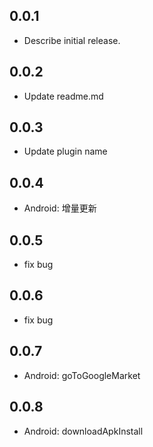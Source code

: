 ## 0.0.1

* Describe initial release.

## 0.0.2

* Update readme.md

## 0.0.3

* Update plugin name

## 0.0.4

* Android: 增量更新

## 0.0.5

- fix bug

## 0.0.6

- fix bug

## 0.0.7

- Android: goToGoogleMarket

## 0.0.8

- Android: downloadApkInstall
